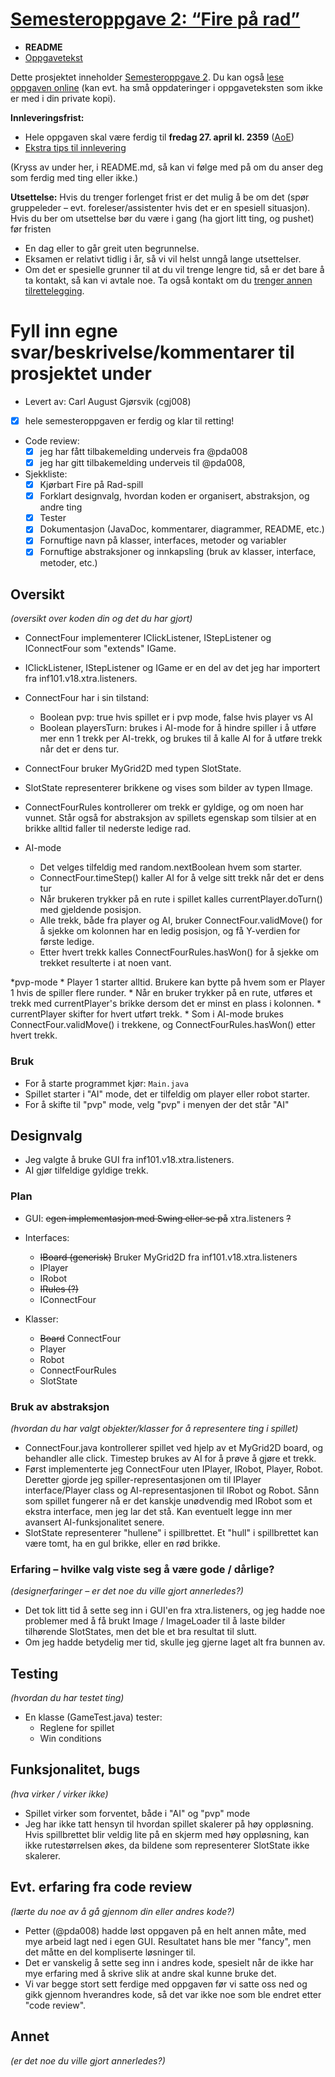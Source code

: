 # [Semesteroppgave 2: “Fire på rad”](https://retting.ii.uib.no/inf101.v18.sem2/blob/master/SEM-2.md)


* **README**
* [Oppgavetekst](SEM-2.md)

Dette prosjektet inneholder [Semesteroppgave 2](SEM-2.md). Du kan også [lese oppgaven online](https://retting.ii.uib.no/inf101.v18.oppgaver/inf101.v18.sem2/blob/master/SEM-2.md) (kan evt. ha små oppdateringer i oppgaveteksten som ikke er med i din private kopi).

**Innleveringsfrist:**
* Hele oppgaven skal være ferdig til **fredag 27. april kl. 2359** ([AoE](https://www.timeanddate.com/worldclock/fixedtime.html?msg=4&iso=20180427T2359&p1=3399))
* [Ekstra tips til innlevering](https://retting.ii.uib.no/inf101/inf101.v18/wikis/innlevering)

(Kryss av under her, i README.md, så kan vi følge med på om du anser deg som ferdig med ting eller ikke.)

**Utsettelse:** Hvis du trenger forlenget frist er det mulig å be om det (spør gruppeleder – evt. foreleser/assistenter hvis det er en spesiell situasjon). Hvis du ber om utsettelse bør du være i gang (ha gjort litt ting, og pushet) før fristen
   * En dag eller to går greit uten begrunnelse.
   * Eksamen er relativt tidlig i år, så vi vil helst unngå lange utsettelser.
   * Om det er spesielle grunner til at du vil trenge lengre tid, så er det bare å ta kontakt, så kan vi avtale noe. Ta også kontakt om du [trenger annen tilrettelegging](http://www.uib.no/student/49241/trenger-du-tilrettelegging-av-ditt-studiel%C3%B8p). 
   
# Fyll inn egne svar/beskrivelse/kommentarer til prosjektet under
* Levert av:   Carl August Gjørsvik (cgj008)
* [X] hele semesteroppgaven er ferdig og klar til retting!
* Code review:
   * [X] jeg har fått tilbakemelding underveis fra @pda008 
   * [X] jeg har gitt tilbakemelding underveis til @pda008, 
* Sjekkliste:
   * [X] Kjørbart Fire på Rad-spill
   * [X] Forklart designvalg, hvordan koden er organisert, abstraksjon, og andre ting 
   * [X] Tester
   * [X] Dokumentasjon (JavaDoc, kommentarer, diagrammer, README, etc.)
   * [X] Fornuftige navn på klasser, interfaces, metoder og variabler
   * [X] Fornuftige abstraksjoner og innkapsling (bruk av klasser, interface, metoder, etc.)

## Oversikt
*(oversikt over koden din og det du har gjort)*
* ConnectFour implementerer IClickListener, IStepListener og IConnectFour som "extends" IGame.
* IClickListener, IStepListener og IGame er en del av det jeg har importert fra inf101.v18.xtra.listeners.
* ConnectFour har i sin tilstand:
	* Boolean pvp: true hvis spillet er i pvp mode, false hvis player vs AI
	* Boolean playersTurn: brukes i AI-mode for å hindre spiller i å utføre mer enn 1 trekk per AI-trekk, 
og brukes til å kalle AI for å utføre trekk når det er dens tur.

* ConnectFour bruker MyGrid2D med typen SlotState. 
* SlotState representerer brikkene og vises som bilder av typen IImage.

* ConnectFourRules kontrollerer om trekk er gyldige, og om noen har vunnet. Står også for abstraksjon av spillets egenskap som tilsier at en brikke 
alltid faller til nederste ledige rad.

* AI-mode
	* Det velges tilfeldig med random.nextBoolean hvem som starter.
	* ConnectFour.timeStep() kaller AI for å velge sitt trekk når det er dens tur
	* Når brukeren trykker på en rute i spillet kalles currentPlayer.doTurn() med gjeldende posisjon.
	* Alle trekk, både fra player og AI, bruker ConnectFour.validMove() for å sjekke om kolonnen har en ledig posisjon, og få Y-verdien for første ledige.
	* Etter hvert trekk kalles ConnectFourRules.hasWon() for å sjekke om trekket resulterte i at noen vant.

*pvp-mode
	* Player 1 starter alltid. Brukere kan bytte på hvem som er Player 1 hvis de spiller flere runder.
	* Når en bruker trykker på en rute, utføres et trekk med currentPlayer's brikke dersom det er minst en plass i kolonnen. 
	* currentPlayer skifter for hvert utført trekk.
	* Som i AI-mode brukes ConnectFour.validMove() i trekkene, og ConnectFourRules.hasWon() etter hvert trekk.

### Bruk
* For å starte programmet kjør: `Main.java`
* Spillet starter i "AI" mode, det er tilfeldig om player eller robot starter.
* For å skifte til "pvp" mode, velg "pvp" i menyen der det står "AI"

## Designvalg
* Jeg valgte å bruke GUI fra inf101.v18.xtra.listeners. 
* AI gjør tilfeldige gyldige trekk.

### Plan
* GUI: ~~egen implementasjon med Swing eller se på~~ xtra.listeners ~~?~~
* Interfaces: 
	- ~~IBoard (generisk)~~ Bruker MyGrid2D fra inf101.v18.xtra.listeners
	- IPlayer
	- IRobot
	- ~~IRules (?)~~ 
	- IConnectFour

* Klasser:
	- ~~Board~~ ConnectFour
	- Player
	- Robot
	- ConnectFourRules
	- SlotState

### Bruk av abstraksjon
*(hvordan du har valgt objekter/klasser for å representere ting i spillet)*
* ConnectFour.java kontrollerer spillet ved hjelp av et MyGrid2D<SlotState> board, og behandler alle click. Timestep brukes av AI for å prøve å gjøre et trekk.
* Først implementerte jeg ConnectFour uten IPlayer, IRobot, Player, Robot. Deretter gjorde jeg spiller-representasjonen om til 
IPlayer interface/Player class og AI-representasjonen til IRobot og Robot. Sånn som spillet fungerer nå er det kanskje unødvendig med IRobot som et ekstra interface,
men jeg lar det stå. Kan eventuelt legge inn mer avansert AI-funksjonalitet senere. 
* SlotState representerer "hullene" i spillbrettet. Et "hull" i spillbrettet kan være tomt, ha en gul brikke, eller en rød brikke. 

### Erfaring – hvilke valg viste seg å være gode / dårlige?
*(designerfaringer – er det noe du ville gjort annerledes?)*
* Det tok litt tid å sette seg inn i GUI'en fra xtra.listeners, og jeg hadde noe problemer med å få brukt Image / ImageLoader til å laste bilder tilhørende SlotStates,
men det ble et bra resultat til slutt.
* Om jeg hadde betydelig mer tid, skulle jeg gjerne laget alt fra bunnen av.

## Testing
*(hvordan du har testet ting)*
* En klasse (GameTest.java) tester: 
	* Reglene for spillet
	* Win conditions

## Funksjonalitet, bugs
*(hva virker / virker ikke)*
* Spillet virker som forventet, både i "AI" og "pvp" mode
* Jeg har ikke tatt hensyn til hvordan spillet skalerer på høy oppløsning. Hvis spillbrettet blir veldig lite på en skjerm med høy oppløsning, 
kan ikke rutestørrelsen økes, da bildene som representerer SlotState ikke skalerer. 

## Evt. erfaring fra code review
*(lærte du noe av å gå gjennom din eller andres kode?)*
* Petter (@pda008) hadde løst oppgaven på en helt annen måte, med mye arbeid lagt ned i egen GUI. Resultatet hans ble mer "fancy", men det måtte en del kompliserte løsninger til.
* Det er vanskelig å sette seg inn i andres kode, spesielt når de ikke har mye erfaring med å skrive slik at andre skal kunne bruke det.
* Vi var begge stort sett ferdige med oppgaven før vi satte oss ned og gikk gjennom hverandres kode, så det var ikke noe som ble endret etter "code review".

## Annet
*(er det noe du ville gjort annerledes?)*
